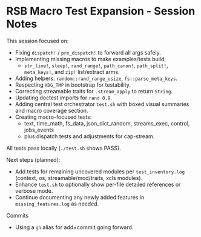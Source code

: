 # RSB Macro Test Expansion - Session Notes

This session focused on:

- Fixing `dispatch!` / `pre_dispatch!` to forward all args safely.
- Implementing missing macros to make examples/tests build:
  - `str_line!`, `sleep!`, `rand_range!`, `path_canon!`, `path_split!`, `meta_keys!`, and `zip!` list/extract arms.
- Adding helpers: `random::rand_range_usize`, `fs::parse_meta_keys`.
- Respecting `XDG_TMP` in bootstrap for testability.
- Correcting streamable traits for `.stream_apply` to return `String`.
- Updating doctest imports for `rand 0.9`.
- Adding central test orchestrator `test.sh` with boxed visual summaries and macro coverage section.
- Creating macro-focused tests:
  - text, time_math, fs_data, json_dict_random, streams_exec, control, jobs_events
  - plus dispatch tests and adjustments for cap-stream.

All tests pass locally (`./test.sh` shows PASS).

Next steps (planned):
- Add tests for remaining uncovered modules per `test_inventory.log` (context, os, streamable/mod/traits, xcls modules).
- Enhance `test.sh` to optionally show per-file detailed references or verbose mode.
- Continue documenting any newly added features in `missing_features.log` as needed.

Commits
- Using a `gh` alias for add+commit going forward.

